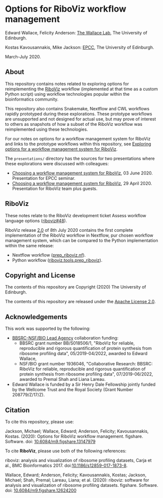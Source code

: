 # Options for RiboViz workflow management

Edward Wallace, Felicity Anderson: [The Wallace Lab](https://ewallace.github.io/), The University of Edinburgh.

Kostas Kavousannakis, Mike Jackson: [EPCC](https://www.epcc.ed.ac.uk/), The University of Edinburgh.

March-July 2020.

## About

This repository contains notes related to exploring options for reimplementing the [RiboViz](https://github.com/riboviz/riboviz) workflow (implemented at that time as a custom Python script) using workflow technologies popular within the bioinformatics community.

This repository also contains Snakemake, Nextflow and CWL workflows rapidly prototyped during these explorations. These prototype workflows are unsupported and not designed for actual use, but may prove of interest to others as snapshots of how a subset of the RiboViz workflow was reimplemented using these technologies.

For our notes on options for a workflow management system for RiboViz and links to the prototype workflows within this repository, see [Exploring options for a workflow management system for RiboViz](./WorkflowOptions.md).

The `presentations/` directory has the sources for two presentations where these explorations were discussed with colleagues:

* [Choosing a workflow management system for RiboViz](./presentations/RiboVizWorkflowsPresentation-20200513.html), 03 June 2020. Presentation for EPCC seminar.
* [Choosing a workflow management system for RiboViz](./presentations/RiboVizWorkflowsPresentation-20200429.html), 29 April 2020. Presentation for RiboViz team plus guests.

## RiboViz

These notes relate to the RiboViz development ticket Assess workflow language options ([riboviz#48](https://github.com/riboviz/riboviz/issues/48)).

RiboViz release [2.0](https://github.com/riboviz/riboviz/releases/tag/2.0) of 8th July 2020 contains the first complete implementation of the RiboViz workflow in Nextflow, pur chosen workflow management system, which can be compared to the Python implementation within the same release:

* Nextflow workflow ([prep_riboviz.nf](https://github.com/riboviz/riboviz/blob/2.0/prep_riboviz.nf)).
* Python workflow ([riboviz.tools.prep_riboviz](https://github.com/riboviz/riboviz/blob/2.0/riboviz/tools/prep_riboviz.py)).

## Copyright and License

The contents of this repository are Copyright (2020) The University of Edinburgh.

The contents of this repository are released under the [Apache License 2.0](./LICENSE).

## Acknowledgements

This work was supported by the following:

* [BBSRC-NSF/BIO Lead Agency](https://bbsrc.ukri.org/funding/filter/2018-nsfbio-lead-agency-scheme/) collaboration funding:
  - BBSRC grant number BB/S018506/1, "RiboViz for reliable, reproducible and rigorous quantification of protein synthesis from ribosome profiling data", 05/2019-04/2022, awarded to Edward Wallace,
  - NSF/BIO grant number 1936046, "Collaborative Research: BBSRC: RiboViz for reliable, reproducible and rigorous quantification of protein synthesis from ribosome profiling data", 07/2019-06/2022, awarded to Premal Shah and Liana Lareau.
* Edward Wallace is funded by a Sir Henry Dale Fellowship jointly funded by the Wellcome Trust and the Royal Society (Grant Number 208779/Z/17/Z).

## Citation

To cite this repository, please use:

Jackson, Michael; Wallace, Edward; Anderson, Felicity; Kavousannakis, Kostas. (2020): Options for RiboViz workflow management. figshare. Software. doi: [10.6084/m9.figshare.13147979](https://doi.org/10.6084/m9.figshare.13147979)

To cite **RiboViz**, please use both of the following references:

riboviz: analysis and visualization of ribosome profiling datasets, Carja et al., BMC Bioinformatics 2017. doi:[10.1186/s12859-017-1873-8](https://doi.org/10.1186/s12859-017-1873-8).

Wallace, Edward; Anderson, Felicity; Kavousannakis, Kostas; Jackson, Michael; Shah, Premal; Lareau, Liana; et al. (2020): riboviz: software for analysis and visualization of ribosome profiling datasets. figshare. Software. doi: [10.6084/m9.figshare.12624200](https://doi.org/10.6084/m9.figshare.12624200)
